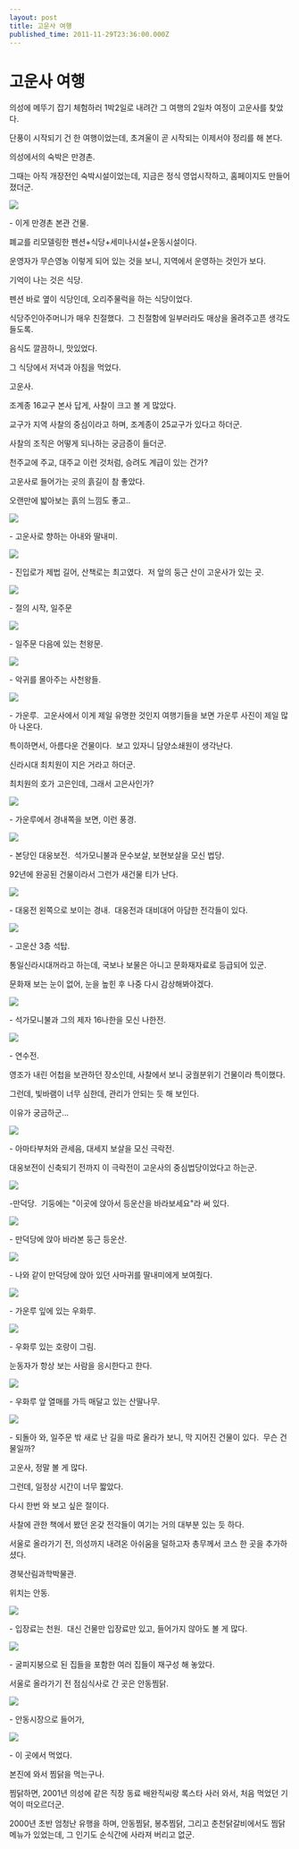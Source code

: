 ```yaml
---
layout: post
title: 고운사 여행
published_time: 2011-11-29T23:36:00.000Z
---
```


# 고운사 여행


의성에 메뚜기 잡기 체험하러 1박2일로 내려간 그 여행의 2일차 여정이 고운사를 찾았다.

단풍이 시작되기 건 한 여행이었는데, 초겨울이 곧 시작되는 이제서야 정리를 해 본다.

의성에서의 숙박은 만경촌.

그때는 아직 개장전인 숙박시설이었는데, 지금은 정식 영업시작하고, 홈페이지도 만들어졌더군.

![](../pds/201111/20/80/a0109780_4ec881bdc3bfd.jpg)

\- 이게 만경촌 본관 건물.

폐교를 리모델링한 펜션+식당+세미나시설+운동시설이다.

운영자가 무슨영농 이렇게 되어 있는 것을 보니, 지역에서 운영하는 것인가 보다.

기억이 나는 것은 식당.

펜션 바로 옆이 식당인데, 오리주물럭을 하는 식당이었다.

식당주인아주머니가 매우 친절했다.  그 친절함에 일부러라도 매상을 올려주고픈 생각도 들도록.

음식도 깔끔하니, 맛있었다.

그 식당에서 저녁과 아침을 먹었다.

고운사.

조계종 16교구 본사 답게, 사찰이 크고 볼 게 많았다.

교구가 지역 사찰의 중심이라고 하며, 조계종이 25교구가 있다고 하더군.

사찰의 조직은 어떻게 되나하는 궁금증이 들더군.

천주교에 주교, 대주교 이런 것처럼, 승려도 계급이 있는 건가?

고운사로 들어가는 곳의 흙길이 참 좋았다.

오랜만에 밟아보는 흙의 느낌도 좋고..

![](../pds/201111/20/80/a0109780_4ec881dd2789f.jpg)

\- 고운사로 향하는 아내와 딸내미.

![](../pds/201111/20/80/a0109780_4ec881debd133.jpg)

\- 진입로가 제법 길어, 산책로는 최고였다.  저 앞의 둥근 산이 고운사가 있는 곳.

![](../pds/201111/20/80/a0109780_4ec881df64fdc.jpg)

\- 절의 시작, 일주문

![](../pds/201111/20/80/a0109780_4ec881e092bde.jpg)

\- 일주문 다음에 있는 천왕문.

![](../pds/201111/20/80/a0109780_4ec881e119af4.jpg)

\- 악귀를 몰아주는 사천왕들.

![](../pds/201111/20/80/a0109780_4ec8821239412.jpg)

\- 가운루.  고운사에서 이게 제일 유명한 것인지 여행기들을 보면 가운루 사진이 제일 많아 나온다.

특이하면서, 아름다운 건물이다.  보고 있자니 담양소쇄원이 생각난다.

신라시대 최치원이 지은 거라고 하더군.

최치원의 호가 고은인데, 그래서 고은사인가?

![](../pds/201111/20/80/a0109780_4ec881e9a846c.jpg)

\- 가운루에서 경내쪽을 보면, 이런 풍경.

![](../pds/201111/20/80/a0109780_4ec881ec0b0b1.jpg)

\- 본당인 대웅보전.  석가모니불과 문수보살, 보현보살을 모신 법당.

92년에 완공된 건물이라서 그런가 새건물 티가 난다.

![](../pds/201111/20/80/a0109780_4ec881f5137ad.jpg)

\- 대웅전 왼쪽으로 보이는 경내.  대웅전과 대비대어 아담한 전각들이 있다.

![](../pds/201111/20/80/a0109780_4ec881e88d928.jpg)

\- 고운산 3층 석탑.

통일신라시대꺼라고 하는데, 국보나 보물은 아니고 문화재자료로 등급되어 있군.

문화재 보는 눈이 없어, 눈을 높힌 후 나중 다시 감상해봐야겠다.

![](../pds/201111/20/80/a0109780_4ec881f402548.jpg)

\- 석가모니불과 그의 제자 16나한을 모신 나한전.

![](../pds/201111/20/80/a0109780_4ec88201890b8.jpg)

\- 연수전.

영조가 내린 어첩을 보관하던 장소인데, 사찰에서 보니 궁궐분위기 건물이라 특이했다.

그런데, 빛바램이 너무 심한데, 관리가 안되는 듯 해 보인다.

이유가 궁금하군...

![](../pds/201111/20/80/a0109780_4ec88202a75ef.jpg)

\- 아마타부처와 관세음, 대세지 보살을 모신 극락전.

대웅보전이 신축되기 전까지 이 극락전이 고운사의 중심법당이었다고 하는군.

![](../pds/201111/20/80/a0109780_4ec882033f2c8.jpg)

-만덕당.  기둥에는 "이곳에 앉아서 등운산을 바라보세요"라 써 있다.

![](../pds/201111/20/80/a0109780_4ec88203b61b9.jpg)

\- 만덕당에 앉아 바라본 둥근 등운산.

![](../pds/201111/20/80/a0109780_4ec882043ed2e.jpg)

\- 나와 같이 만덕당에 앉아 있던 사마귀를 딸내미에게 보여줬다.

![](../pds/201111/20/80/a0109780_4ec882111e73c.jpg)

\- 가운루 잎에 있는 우화루.

![](../pds/201111/20/80/a0109780_4ec882119c98d.jpg)

\- 우화루 있는 호랑이 그림.

눈동자가 항상 보는 사람을 응시한다고 한다.

![](../pds/201111/20/80/a0109780_4ec88212d3954.jpg)

\- 우화루 앞 열매를 가득 매달고 있는 산딸나무.

![](../pds/201111/20/80/a0109780_4ec882148a223.jpg)

\- 되돌아 와, 일주문 밖 새로 난 길을 따로 올라가 보니, 막 지어진 건물이 있다.  무슨 건물일까?

고운사, 정말 볼 게 많다.

그런데, 일정상 시간이 너무 짧았다.

다시 한번 와 보고 싶은 절이다.

사찰에 관한 책에서 봤던 온갖 전각들이 여기는 거의 대부분 있는 듯 하다.

서울로 올라가기 전, 의성까지 내려온 아쉬움을 덜하고자 총무께서 코스 한 곳을 추가하셨다.

경북산림과학박물관.

위치는 안동.

![](../pds/201111/20/80/a0109780_4ec882ba1e25e.jpg)

\- 입장료는 천원.  대신 건물만 입장료만 있고, 들어가지 않아도 볼 게 많다.

![](../pds/201111/20/80/a0109780_4ec882b85c726.jpg)

\- 굴피지붕으로 된 집들을 포함한 여러 집들이 재구성 해 놓았다.

서울로 올라가기 전 점심식사로 간 곳은 안동찜닭.

![](../pds/201111/20/80/a0109780_4ec882bb3aaeb.jpg)

\- 안동시장으로 들어가,

![](../pds/201111/20/80/a0109780_4ec882baa022e.jpg)

\- 이 곳에서 먹었다.

본진에 와서 찜닭을 먹는구나.

찜닭하면, 2001년 의성에 같은 직장 동료 배완직씨랑 록스타 사러 와서, 처음 먹었던 기억이 떠오르더군.

2000년 초반 엄청난 유행을 하며, 안동찜닭, 봉추찜닭, 그리고 춘천닭갈비에서도 찜닭메뉴가 있었는데, 그 인기도 순식간에 사라져 버리고 없군.


